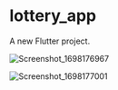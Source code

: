 # lottery_app

A new Flutter project.

![Screenshot_1698176967](https://github.com/Shahzaibjee786/Lottery-app/assets/108393358/158cd30a-70f1-479a-9653-fed8ea025a0f)

![Screenshot_1698177001](https://github.com/Shahzaibjee786/Lottery-app/assets/108393358/b1359a12-0563-495c-b38d-1713b96f3eac)
